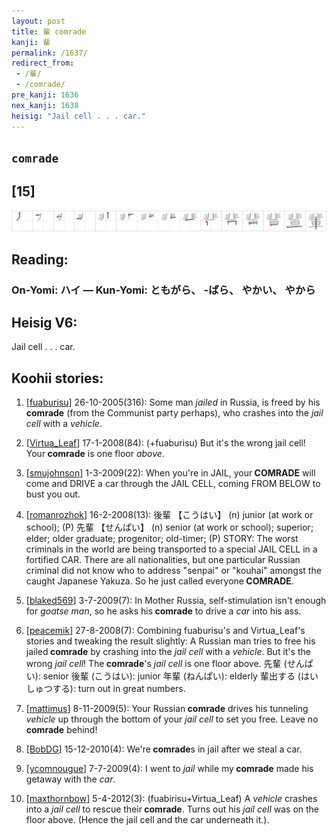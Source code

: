 ```yaml
---
layout: post
title: 輩 comrade
kanji: 輩
permalink: /1637/
redirect_from:
 - /輩/
 - /comrade/
pre_kanji: 1636
nex_kanji: 1638
heisig: "Jail cell . . . car."
---
```


## `comrade`

## [15]

<div class="stroke"><img src="../images/E8BCA9.png" /></div>

## Reading:

### On-Yomi: ハイ &mdash; Kun-Yomi: ともがら、 -ばら、 やかい、 やから

## Heisig V6:

Jail cell . . . car.

## Koohii stories:

1) [<a href="http://kanji.koohii.com/profile/fuaburisu">fuaburisu</a>] 26-10-2005(316): Some man <em>jailed</em> in Russia, is freed by his<strong> comrade</strong> (from the Communist party perhaps), who crashes into the <em>jail cell</em> with a <em>vehicle</em>.

2) [<a href="http://kanji.koohii.com/profile/Virtua_Leaf">Virtua_Leaf</a>] 17-1-2008(84): (+fuaburisu) But it&#039;s the wrong jail cell! Your<strong> comrade</strong> is one floor <em>above</em>.

3) [<a href="http://kanji.koohii.com/profile/smujohnson">smujohnson</a>] 1-3-2009(22): When you&#039;re in JAIL, your<strong> COMRADE</strong> will come and DRIVE a car through the JAIL CELL, coming FROM BELOW to bust you out.

4) [<a href="http://kanji.koohii.com/profile/romanrozhok">romanrozhok</a>] 16-2-2008(13): 後輩 【こうはい】 (n) junior (at work or school); (P) 先輩 【せんぱい】 (n) senior (at work or school); superior; elder; older graduate; progenitor; old-timer; (P) STORY: The worst criminals in the world are being transported to a special JAIL CELL in a fortified CAR. There are all nationalities, but one particular Russian criminal did not know who to address &quot;senpai&quot; or &quot;kouhai&quot; amongst the caught Japanese Yakuza. So he just called everyone<strong> COMRADE</strong>.

5) [<a href="http://kanji.koohii.com/profile/blaked569">blaked569</a>] 3-7-2009(7): In Mother Russia, self-stimulation isn&#039;t enough for <em>goatse man</em>, so he asks his<strong> comrade</strong> to drive a <em>car</em> into his ass.

6) [<a href="http://kanji.koohii.com/profile/peacemik">peacemik</a>] 27-8-2008(7): Combining fuaburisu&#039;s and Virtua_Leaf&#039;s stories and tweaking the result slightly: A Russian man tries to free his jailed<strong> comrade</strong> by crashing into the <em>jail cell</em> with a <em>vehicle</em>. But it&#039;s the wrong <em>jail cell</em>! The<strong> comrade</strong>&#039;s <em>jail cell</em> is one floor above. 先輩 (せんぱい): senior 後輩 (こうはい): junior 年輩 (ねんぱい): elderly 輩出する (はいしゅつする): turn out in great numbers.

7) [<a href="http://kanji.koohii.com/profile/mattimus">mattimus</a>] 8-11-2009(5): Your Russian<strong> comrade</strong> drives his tunneling <em>vehicle</em> up through the bottom of your <em>jail cell</em> to set you free. Leave no<strong> comrade</strong> behind!

8) [<a href="http://kanji.koohii.com/profile/BobDG">BobDG</a>] 15-12-2010(4): We&#039;re<strong> comrade</strong>s in jail after we steal a car.

9) [<a href="http://kanji.koohii.com/profile/ycomnougue">ycomnougue</a>] 7-7-2009(4): I went to <em>jail</em> while my<strong> comrade</strong> made his getaway with the <em>car</em>.

10) [<a href="http://kanji.koohii.com/profile/maxthornbow">maxthornbow</a>] 5-4-2012(3): (fuabirisu+Virtua_Leaf) A <em>vehicle</em> crashes into a <em>jail cell</em> to rescue their<strong> comrade</strong>. Turns out his <em>jail cell</em> was on the floor above. (Hence the jail cell and the car underneath it.).
